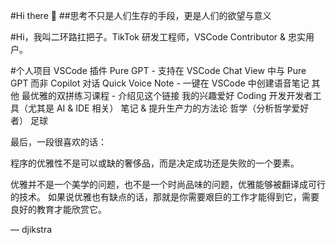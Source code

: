 #Hi there 👋
##思考不只是人们生存的手段，更是人们的欲望与意义

#Hi，我叫二环路扛把子。TikTok 研发工程师，VSCode Contributor & 忠实用户。

#个人项目
VSCode 插件
Pure GPT - 支持在 VSCode Chat View 中与 Pure GPT 而非 Copilot 对话
Quick Voice Note - 一键在 VSCode 中创建语音笔记
其他
最优雅的双拼练习课程 - 介绍见这个链接
我的兴趣爱好
Coding
开发开发者工具（尤其是 AI & IDE 相关）
笔记 & 提升生产力的方法论
哲学（分析哲学爱好者）
足球



最后，一段很喜欢的话：

程序的优雅性不是可以或缺的奢侈品，而是决定成功还是失败的一个要素。

优雅并不是一个美学的问题，也不是一个时尚品味的问题，优雅能够被翻译成可行的技术。 如果说优雅也有缺点的话，那就是你需要艰巨的工作才能得到它，需要良好的教育才能欣赏它。

— djikstra
